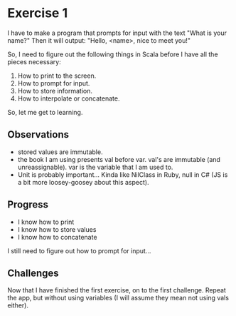 # Exercise 1

I have to make a program that prompts for input with the text "What is your name?"
Then it will output: "Hello, &lt;name&gt;, nice to meet you!"

So, I need to figure out the following things in Scala before I have all the pieces necessary:

1. How to print to the screen.
2. How to prompt for input.
3. How to store information.
4. How to interpolate or concatenate.

So, let me get to learning.

## Observations

* stored values are immutable.
* the book I am using presents val before var.  val's are immutable (and unreassignable). var is the variable that I am used to.
* Unit is probably important... Kinda like NilClass in Ruby, null in C# (JS is a bit more loosey-goosey about this aspect).

 

## Progress

* I know how to print
* I know how to store values
* I know how to concatenate

I still need to figure out how to prompt for input...

## Challenges

Now that I have finished the first exercise, on to the first challenge.  Repeat the app, but without using variables (I will assume they mean not using vals either).

